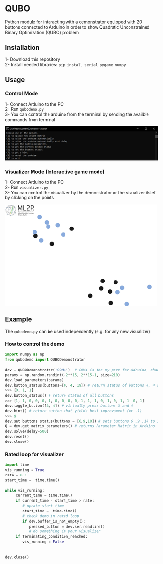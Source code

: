# QUBO 
Python module for interacting with a demonstrator equipped with 20 buttons connected to Arduino in order to show Quadratic Unconstrained Binary Optimization (QUBO) problem 


## Installation
1- Download this repository  
2- Install needed libraries: `pip install serial pygame numpy`   



## Usage 
### Control Mode 
1- Connect Arduino to the PC   
2- Run `qubodemo.py`  
3- You can control the arduino from the terminal by sending the availble commands from terminal  
  
  
![alt text](https://github.com/Abdulaaty/qubo/blob/main/images/cmd_screenshot.png?raw=true)

### Visualizer Mode (Interactive game mode)
1- Connect Arduino to the PC   
2- Run `visualizer.py`   
3- You can control the visualizer by the demonstrator or the visualizer itslef by clicking on the points  

<img src="https://github.com/Abdulaaty/qubo/blob/main/images/visualizer_screenshot.png" width="500" height="334">

## Example
The `qubodemo.py` can be used independently (e.g. for any new visualizer) 
### How to control the demo
```python 
import numpy as np
from qubodemo import QUBODemonstrator

dev = QUBODemonstrator('COM4')  # COM4 is the my port for Adruino, change it to your port
params = np.random.randint(-2**15, 2**15-1, size=210)
dev.load_parameters(params)
dev.button_status(buttons=[0, 4, 19]) # return status of buttons 0, 4 and 19
>>> [0, 1, 1]
dev.button_status() # return status of all buttons
>>> [1, 1, 0, 0, 0, 1, 0, 0, 0, 0, 1, 1, 1, 0, 1, 0, 1, 1, 0, 1]
dev.toggle_button([3, 4]) # virtually press buttons 3 and 4
dev.hint() # return button that yields best improvement (or -1) 
>>> 9
dev.set_buttons_status(buttons = [6,9,10]) # sets buttons 6 ,9 ,10 to 1
Q = dev.get_matrix_parameters() # returns Parameter Matrix in Arduino
dev.solve(delay=500)
dev.reset()
dev.close()
```


### Rated loop for visualizer
```python 
import time
vis_running = True
rate = 0.1
start_time =  time.time()

while vis_running:
     current_time = time.time()
     if current_time - start_time > rate:
        # update start time
        start_time =  time.time()
        # check demo in rated loop
        if dev.buffer_is_not_empty():
           pressed_button = dev.ser.readline()
           # do something in your visualizer
     if Terminating_condition_reached: 
        vis_running = False
     

dev.close()

```




